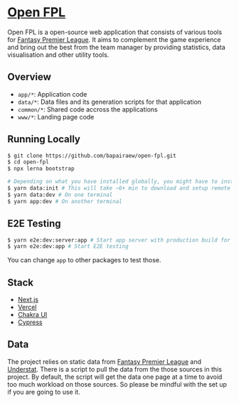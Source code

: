 # [Open FPL](https://www.openfpl.com/)

Open FPL is a open-source web application that consists of various tools for
[Fantasy Premier League](https://fantasy.premierleague.com/). It aims to
complement the game experience and bring out the best from the team manager by
providing statistics, data visualisation and other utility tools.

## Overview

- `app/*`: Application code
- `data/*`: Data files and its generation scripts for that application
- `common/*`: Shared code accross the applications
- `www/*`: Landing page code

## Running Locally

```bash
$ git clone https://github.com/bapairaew/open-fpl.git
$ cd open-fpl
$ npx lerna bootstrap

# Depending on what you have installed globally, you might have to install "yarn" and/or "ts-node" for the steps below
$ yarn data:init # This will take ~6+ min to download and setup remote test data
$ yarn data:dev # On one terminal
$ yarn app:dev # On another terminal
```

## E2E Testing

```bash
$ yarn e2e:dev:server:app # Start app server with production build for testing
$ yarn e2e:dev:app # Start E2E testing
```

You can change `app` to other packages to test those.

## Stack

- [Next.js](https://nextjs.org)
- [Vercel](https://vercel.com)
- [Chakra UI](https://chakra-ui.com)
- [Cypress](https://www.cypress.io)

## Data

The project relies on static data from
[Fantasy Premier League](https://fantasy.premierleague.com/) and
[Understat](https://understat.com/). There is a script to pull the data from the
those sources in this project. By default, the script will get the data one page
at a time to avoid too much workload on those sources. So please be mindful with
the set up if you are going to use it.
